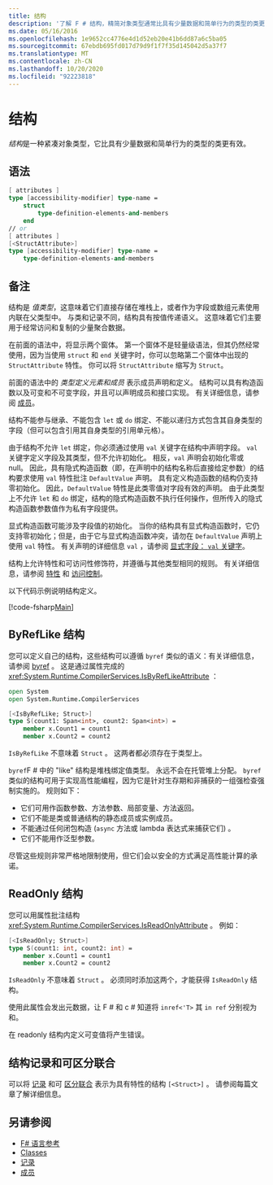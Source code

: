 ```yaml
---
title: 结构
description: '了解 F # 结构，精简对象类型通常比具有少量数据和简单行为的类型的类更有效。'
ms.date: 05/16/2016
ms.openlocfilehash: 1e9652cc4776e4d1d52eb20e41b6dd87a6c5ba05
ms.sourcegitcommit: 67ebdb695fd017d79d9f1f7f35d145042d5a37f7
ms.translationtype: MT
ms.contentlocale: zh-CN
ms.lasthandoff: 10/20/2020
ms.locfileid: "92223818"
---
```

# <a name="structures"></a>结构

*结构*是一种紧凑对象类型，它比具有少量数据和简单行为的类型的类更有效。

## <a name="syntax"></a>语法

```fsharp
[ attributes ]
type [accessibility-modifier] type-name =
    struct
        type-definition-elements-and-members
    end
// or
[ attributes ]
[<StructAttribute>]
type [accessibility-modifier] type-name =
    type-definition-elements-and-members
```

## <a name="remarks"></a>备注

结构是 *值类型*，这意味着它们直接存储在堆栈上，或者作为字段或数组元素使用内联在父类型中。 与类和记录不同，结构具有按值传递语义。 这意味着它们主要用于经常访问和复制的少量聚合数据。

在前面的语法中，将显示两个窗体。 第一个窗体不是轻量级语法，但其仍然经常使用，因为当使用 `struct` 和 `end` 关键字时，你可以忽略第二个窗体中出现的 `StructAttribute` 特性。 你可以将 `StructAttribute` 缩写为 `Struct`。

前面的语法中的 *类型定义元素和成员* 表示成员声明和定义。 结构可以具有构造函数以及可变和不可变字段，并且可以声明成员和接口实现。 有关详细信息，请参阅 [成员](./members/index.md)。

结构不能参与继承、不能包含 `let` 或 `do` 绑定、不能以递归方式包含其自身类型的字段（但可以包含引用其自身类型的引用单元格）。

由于结构不允许 `let` 绑定，你必须通过使用 `val` 关键字在结构中声明字段。 `val` 关键字定义字段及其类型，但不允许初始化。 相反，`val` 声明会初始化零或 null。 因此，具有隐式构造函数（即，在声明中的结构名称后直接给定参数）的结构要求使用 `val` 特性批注 `DefaultValue` 声明。 具有定义构造函数的结构仍支持零初始化。 因此，`DefaultValue` 特性是此类零值对字段有效的声明。 由于此类型上不允许 `let` 和 `do` 绑定，结构的隐式构造函数不执行任何操作，但所传入的隐式构造函数参数值作为私有字段提供。

显式构造函数可能涉及字段值的初始化。 当你的结构具有显式构造函数时，它仍支持零初始化；但是，由于它与显式构造函数冲突，请勿在 `DefaultValue` 声明上使用 `val` 特性。 有关声明的详细信息 `val` ，请参阅 [显式字段： `val` 关键字](./members/explicit-fields-the-val-keyword.md)。

结构上允许特性和可访问性修饰符，并遵循与其他类型相同的规则。 有关详细信息，请参阅 [特性](attributes.md) 和 [访问控制](access-control.md)。

以下代码示例说明结构定义。

[!code-fsharp[Main](~/samples/snippets/fsharp/lang-ref-1/snippet2501.fs)]

## <a name="byreflike-structs"></a>ByRefLike 结构

您可以定义自己的结构，这些结构可以遵循 `byref` 类似的语义：有关详细信息，请参阅 [byref](byrefs.md) 。 这是通过属性完成的 <xref:System.Runtime.CompilerServices.IsByRefLikeAttribute> ：

```fsharp
open System
open System.Runtime.CompilerServices

[<IsByRefLike; Struct>]
type S(count1: Span<int>, count2: Span<int>) =
    member x.Count1 = count1
    member x.Count2 = count2
```

`IsByRefLike` 不意味着 `Struct` 。 这两者都必须存在于类型上。

`byref`F # 中的 "like" 结构是堆栈绑定值类型。 永远不会在托管堆上分配。 `byref`类似的结构可用于实现高性能编程，因为它是针对生存期和非捕获的一组强检查强制实施的。 规则如下：

- 它们可用作函数参数、方法参数、局部变量、方法返回。
- 它们不能是类或普通结构的静态成员或实例成员。
- 不能通过任何闭包构造 (`async` 方法或 lambda 表达式来捕获它们) 。
- 它们不能用作泛型参数。

尽管这些规则非常严格地限制使用，但它们会以安全的方式满足高性能计算的承诺。

## <a name="readonly-structs"></a>ReadOnly 结构

您可以用属性批注结构 <xref:System.Runtime.CompilerServices.IsReadOnlyAttribute> 。 例如：

```fsharp
[<IsReadOnly; Struct>]
type S(count1: int, count2: int) =
    member x.Count1 = count1
    member x.Count2 = count2
```

`IsReadOnly` 不意味着 `Struct` 。 必须同时添加这两个，才能获得 `IsReadOnly` 结构。

使用此属性会发出元数据，让 F # 和 c # 知道将 `inref<'T>` 其 `in ref` 分别视为和。

在 readonly 结构内定义可变值将产生错误。

## <a name="struct-records-and-discriminated-unions"></a>结构记录和可区分联合

可以将 [记录](records.md) 和可 [区分联合](discriminated-unions.md) 表示为具有特性的结构 `[<Struct>]` 。  请参阅每篇文章了解详细信息。

## <a name="see-also"></a>另请参阅

- [F# 语言参考](index.md)
- [Classes](classes.md)
- [记录](records.md)
- [成员](./members/index.md)
